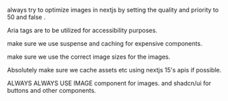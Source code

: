 always try to optimize images in nextjs by setting the quality and priority to 50 and false . 

Aria tags are to be utilized for accessibility purposes.

make sure we use suspense and caching for expensive components.

make sure we use the correct image sizes for the images.

Absolutely make sure we cache assets etc using nextjs 15's apis if possible. 



ALWAYS ALWAYS USE IMAGE component for images. and shadcn/ui for buttons and other components.